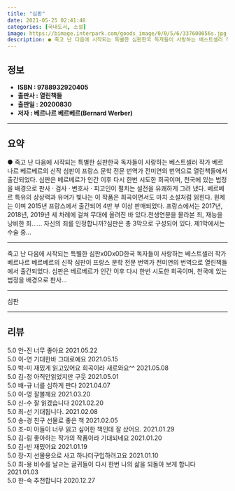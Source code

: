 ```yaml
---
title: "심판"
date: 2021-05-25 02:41:48
categories: [국내도서, 소설]
image: https://bimage.interpark.com/goods_image/0/0/5/6/337600056s.jpg
description: ● 죽고 난 다음에 시작되는 특별한 심판한국 독자들이 사랑하는 베스트셀러 작가 베르나르 베르베르의 신작 심판이 프랑스 문학 전문 번역가 전미연의 번역으로 열린책들에서 출간되었다. 심판은 베르베르가 인간 이후 다시 한번 시도한 희곡이며, 천국에 있는 법정을 배경으로 판사 · 검사 · 변
---
```


## **정보**

- **ISBN : 9788932920405**
- **출판사 : 열린책들**
- **출판일 : 20200830**
- **저자 : 베르나르 베르베르(Bernard Werber)**

------



## **요약**

●  죽고 난 다음에 시작되는 특별한 심판한국 독자들이 사랑하는 베스트셀러 작가 베르나르 베르베르의 신작 심판이 프랑스 문학 전문 번역가 전미연의 번역으로 열린책들에서 출간되었다. 심판은 베르베르가 인간 이후 다시 한번 시도한 희곡이며, 천국에 있는 법정을 배경으로 판사 · 검사 · 변호사 · 피고인이 펼치는 설전을 유쾌하게 그려 냈다. 베르베르 특유의 상상력과 유머가 빛나는 이 작품은 희곡이면서도 마치 소설처럼 읽힌다. 원제는 이며 2015년 프랑스에서 출간되어 4만 부 이상 판매되었다. 프랑스에서는 2017년, 2018년, 2019년 세 차례에 걸쳐 무대에 올려진 바 있다.천생연분을 몰라본 죄, 재능을 낭비한 죄…… 자신의 죄를 인정합니까?심판은 총 3막으로 구성되어 있다. 제1막에서는 수술 중...

------

죽고 난 다음에 시작되는 특별한 심판x0Dx0D한국 독자들이 사랑하는 베스트셀러 작가 베르나르 베르베르의 신작 심판이 프랑스 문학 전문 번역가 전미연의 번역으로 열린책들에서 출간되었다. 심판은 베르베르가 인간 이후 다시 한번 시도한 희곡이며, 천국에 있는 법정을 배경으로 판사... 

------


심판 

------


## **리뷰** 

5.0 안-진 너무 좋아요 2021.05.22 <br/>5.0 이-연 기대한바 그대로예요 2021.05.15 <br/>5.0 박-미 재밌게 읽고있어요 희곡이라 새로와요^^ 2021.05.08 <br/>5.0 김-정 아직안읽었지만 구웃 2021.05.01 <br/>5.0 배-규 너를 심하게 판다 2021.04.07 <br/>5.0 이-영 잘볼께요 2021.03.20 <br/>5.0 신-수 잘 읽겠습니다 2021.02.20 <br/>5.0 최-선 기대됩니다. 2021.02.08 <br/>5.0 송-경 친구 선물로 좋은 책 2021.02.05 <br/>5.0 조-미 아들이 너무 읽고 싶어한 책인데 잘 샀어요. 2021.01.29 <br/>5.0 김-림 좋아하는 작가의 작품이라 기대되네요 2021.01.20 <br/>5.0 김-빈 재밌어요 2021.01.19 <br/>5.0 장-지 선물용으로 사고 하나더구입하려고요 2021.01.10 <br/>5.0 최-용 비수를 날ㄹ는 글귀들이 다시 한번 나의 삶을 되돌아 보게 합니다 2021.01.03 <br/>5.0 한-숙 추천합니다  2020.12.27 <br/>